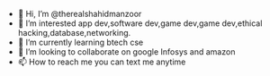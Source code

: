 - 👋 Hi, I’m @therealshahidmanzoor
- 👀 I’m interested app dev,software dev,game dev,game dev,ethical hacking,database,networking.
- 🌱 I’m currently learning btech cse
- 💞️ I’m looking to collaborate on google Infosys and amazon
- 📫 How to reach me you can text me anytime

<!---
therealshahidmanzoor/therealshahidmanzoor is a ✨ special ✨ repository because its `README.md` (this file) appears on your GitHub profile.
You can click the Preview link to take a look at your changes.
--->
